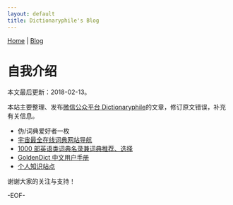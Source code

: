 ```yaml
---
layout: default
title: Dictionaryphile's Blog
---
```

[Home](/) | [Blog](/blog/)<br />
# 自我介绍

本文最后更新：2018-02-13。  

本站主要整理、发布[微信公众平台 Dictionaryphile](http://mp.weixin.qq.com/s/b5RqP64xBr8Wcgd-Rg1Wfg)的文章，修订原文错误，补充有关信息。
- 伪/词典爱好者一枚
- [宇宙最全在线词典网站导航](https://github.com/Dictionaryphile/All_Dictionaries)
- [1000 部英语类词典名录兼词典推荐、选择](https://github.com/Dictionaryphile/1000_Eng_Dicts)
- [GoldenDict 中文用户手册](https://github.com/Dictionaryphile/GoldenDict_zh_manual)
- [个人知识站点](https://ducidian.com/)

谢谢大家的关注与支持！

-EOF-  

